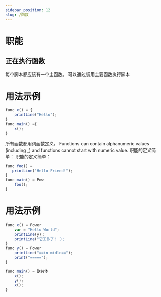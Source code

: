 ```yaml
---
sidebar_position: 12
slug: /函数
---
```


# 职能

## 正在执行函数

每个脚本都应该有一个主函数。 可以通过调用主要函数执行脚本

# 用法示例

```jsx
func x() = {
    printLine("Hello");
}
func main() ={
    x();
}
```

所有函数都用词函数定义。 Functions can contain alphanumeric values (including \_) and functions cannot start with numeric value. 职能的定义简单： 职能的定义简单：

```jsx
func foo() =
   printLine("Hello Friend!");
}
func main() = Pow
    foo();
}
```

# 用法示例

```jsx
func x() = Power
    var = "Hello World";
    printLine(y)；
    printLine("它工作了！ );
}
func y() = Power
    printLine("==in midle==");
    print("=====");
}

func main() = 欧共体
    x();
    y();
    x();
}
```
